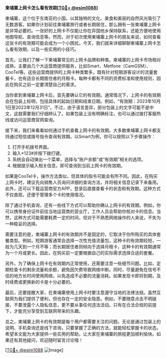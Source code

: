 **柬埔寨上网卡怎么看有效期[[TG💪+ @esim1088](https://t.me/s/esim1088)]**

柬埔寨，这个位于东南亚的小国，以其独特的文化、美食和美丽的自然风光吸引了无数游客。如果你计划前往柬埔寨旅行或者长期居住，那么拥有一张柬埔寨上网卡是非常必要的。一张好的上网卡不仅能让你在异国他乡保持联系，还能方便地使用地图导航、查询信息等。然而，对于初次使用柬埔寨上网卡的朋友来说，如何查看这张卡的有效期可能会成为一个小困扰。今天，我们就来详细聊聊柬埔寨上网卡怎么看有效期，以及一些实用的小技巧。

首先，让我们了解一下柬埔寨常见的上网卡品牌和种类。柬埔寨的上网卡市场相对成熟，主要由几个大运营商提供服务，比如Smart、Metfone（CamGSM）、CooTel等。这些运营商提供的上网卡种类繁多，既有针对短期游客设计的流量套餐卡，也有适合长期居住者的月租卡。每种卡都有不同的资费标准和使用规则，因此在购买之前一定要清楚自己的需求。

当你拿到柬埔寨上网卡后，首先要确认它的有效期。通常情况下，上网卡的有效期会在包装上标明，包括具体的起始日期和结束日期。例如，“有效期：2023年10月1日至2023年12月31日”。不过，由于语言差异，部分包装上的文字可能不是中文，这就需要我们仔细辨认了。如果包装上没有明确标注，也可以通过拨打客服热线或访问运营商官网查询。

接下来，我们来看看如何通过手机查看上网卡的有效期。大多数柬埔寨上网卡都支持通过短信或拨号指令查询有效期。以Smart为例，你可以按照以下步骤操作：

1. 打开手机拨号界面。
2. 输入*123#并按下拨打键。
3. 系统会自动弹出一个菜单，选择与“账户余额”或“有效期”相关的选项。
4. 根据提示输入相关信息，即可查询到当前上网卡的有效期。

如果是CooTel卡，操作方法类似，但具体的指令可能会有所不同。因此，在购买上网卡时，建议先向销售人员询问详细的查询方法，并将相关信息记录下来备用。此外，还可以下载运营商官方APP，登录后直接查看卡的状态和有效期。这种方式不仅直观，还便于管理多个卡的使用情况。

除了通过手机查询，还有一些线下方式可以帮助你确认上网卡的有效期。例如，你可以携带身份证件前往当地运营商的营业厅，工作人员会帮助你核对卡的信息。当然，这种方式可能需要耗费一定的时间，但对于不熟悉网络操作的人来说，不失为一种稳妥的选择。

需要注意的是，柬埔寨上网卡的有效期并不是固定的，它取决于你所购买的具体套餐类型。例如，短期游客通常会选择一次性充值流量包，这种卡的有效期较短，一般为几天到一个月不等；而长期居住者则倾向于选择月租卡，这种卡的有效期通常为一个月或更长。因此，在购买前一定要根据自己的实际需求选择合适的套餐。

另外，为了确保上网卡在有效期内正常使用，还需要注意一些细节问题。比如，定期检查卡的剩余流量和余额，避免因欠费导致网络中断。同时，尽量避免在信号不佳的地方长时间使用网络，以免造成不必要的流量消耗。如果发现卡即将到期，及时续费或更换新的卡是十分必要的。

最后，还要提醒大家，在柬埔寨使用上网卡时要注意遵守当地的法律法规。虽然互联网为我们提供了便利，但也存在一定的安全隐患。例如，不要随意点击不明链接，不要泄露个人隐私信息，更不要从事任何违法活动。只有在合法合规的前提下，才能充分享受到互联网带来的乐趣。

总之，柬埔寨上网卡的有效期是每个用户都需要关注的问题。无论是通过包装上的说明、手机查询还是线下咨询，只要掌握了正确的方法，就能轻松掌握卡的状态。希望本文能为大家提供一些实用的帮助，让大家在柬埔寨的旅程更加顺利愉快。如果还有其他疑问，欢迎随时留言讨论哦！

[[TG💪+ @esim1088](https://t.me/s/esim1088) ![Image](https://i.postimg.cc/4NQfJmqS/Snipaste-2025-05-13-00-14-12.png)]